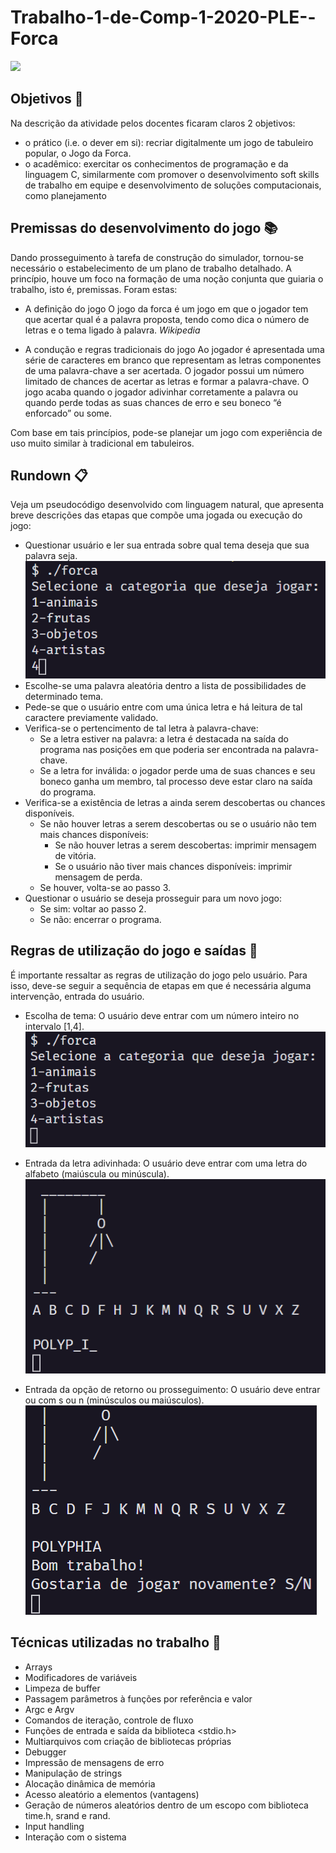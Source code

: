 # Trabalho-1-de-Comp-1-2020-PLE--Forca

[![](https://yt-embed.herokuapp.com/embed?v=XN1NnVgN6_M&ab_channel=VictorHofstetter)](https://youtu.be/XN1NnVgN6_M "")

## Objetivos 🎯
Na descrição da atividade pelos docentes ficaram claros 2 objetivos:
-	o prático (i.e. o dever em si): recriar digitalmente um jogo de tabuleiro popular, o Jogo da Forca.
-	o acadêmico: exercitar os conhecimentos de programação e da linguagem C, similarmente com promover o desenvolvimento soft skills de trabalho em equipe e desenvolvimento de soluções computacionais, como planejamento 

## Premissas do desenvolvimento do jogo 📚
Dando prosseguimento à tarefa de construção do simulador, tornou-se necessário o estabelecimento de um plano de trabalho detalhado.
A princípio, houve um foco na formação de uma noção conjunta que guiaria o trabalho, isto é, premissas. Foram estas: 
-	A definição do jogo
O jogo da forca é um jogo em que o jogador tem que acertar qual é a palavra proposta, tendo como dica o número de letras e o tema ligado à palavra.  _Wikipedia_

-	A condução e regras tradicionais do jogo
Ao jogador é apresentada uma série de caracteres em branco que representam as letras componentes de uma palavra-chave a ser acertada. 
O jogador possui um número limitado de chances de acertar as letras e formar a palavra-chave. 
O jogo acaba quando o jogador adivinhar corretamente a palavra ou quando perde todas as suas chances de erro e seu boneco “é enforcado” ou some.

Com base em tais princípios, pode-se planejar um jogo com experiência de uso muito similar à tradicional em tabuleiros.

## Rundown 📋
Veja um pseudocódigo desenvolvido com linguagem natural, que apresenta breve descrições das etapas que compõe uma jogada ou execução do jogo:
-	Questionar usuário e ler sua entrada sobre qual tema deseja que sua palavra seja.
![image3](https://github.com/VicHofs/Trabalho-1-de-Comp-1-2020-PLE--Forca/blob/main/assets/intro%20filled.png)
-	Escolhe-se uma palavra aleatória dentro a lista de possibilidades de determinado tema.
-	Pede-se que o usuário entre com uma única letra e há leitura de tal caractere previamente validado.
  -	Verifica-se o pertencimento de tal letra à palavra-chave:
    -	Se a letra estiver na palavra: a letra é destacada na saída do programa nas posições em que poderia ser encontrada na palavra-chave.
    -	Se a letra for inválida: o jogador perde uma de suas chances e seu boneco ganha um membro, tal processo deve estar claro na saída do programa.
  -	Verifica-se a existência de letras a ainda serem descobertas ou chances disponíveis.
    -	Se não houver letras a serem descobertas ou se o usuário não tem mais chances disponíveis:
          -	Se não houver letras a serem descobertas: imprimir mensagem de vitória.
          -	Se o usuário não tiver mais chances disponíveis: imprimir mensagem de perda. 
    -	Se houver, volta-se ao passo 3. 
  -	Questionar o usuário se deseja prosseguir para um novo jogo:
      -	Se sim: voltar ao passo 2.
      -	Se não: encerrar o programa.

## Regras de utilização do jogo e saídas 📝
É importante ressaltar as regras de utilização do jogo pelo usuário. Para isso, deve-se seguir a sequência de etapas em que é necessária alguma intervenção, entrada do usuário. 
- Escolha de tema: O usuário deve entrar com um número inteiro no intervalo [1,4].
  ![image1](https://github.com/VicHofs/Trabalho-1-de-Comp-1-2020-PLE--Forca/blob/main/assets/intro.png)

- Entrada da letra adivinhada: O usuário deve entrar com uma letra do alfabeto (maiúscula ou minúscula).
  ![image2](https://github.com/VicHofs/Trabalho-1-de-Comp-1-2020-PLE--Forca/blob/main/assets/game%20screen%20filled.png)
   
- Entrada da opção de retorno ou prosseguimento: O usuário deve entrar ou com s ou n (minúsculos ou maiúsculos).
  ![image3](https://github.com/VicHofs/Trabalho-1-de-Comp-1-2020-PLE--Forca/blob/main/assets/endcard.png)
 
## Técnicas utilizadas no trabalho 🧠
-	Arrays
-	Modificadores de variáveis 
-	Limpeza de buffer
-	Passagem parâmetros à funções por referência e valor
-	Argc e Argv
-	Comandos de iteração, controle de fluxo
-	Funções de entrada e saída da biblioteca <stdio.h>
-	Multiarquivos com criação de bibliotecas próprias
-	Debugger
-	Impressão de mensagens de erro
-	Manipulação de strings
-	Alocação dinâmica de memória
-	Acesso aleatório a elementos (vantagens)
-	Geração de números aleatórios dentro de um escopo com biblioteca time.h, srand e rand.
-	Input handling
- Interação com o sistema
